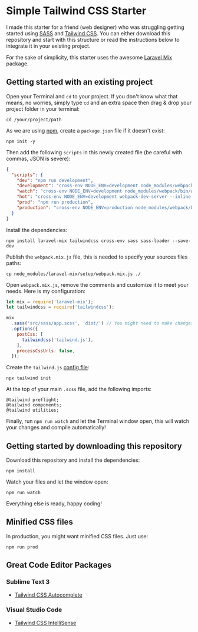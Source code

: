 # Simple Tailwind CSS Starter

I made this starter for a friend (web designer) who was struggling getting started using [SASS](https://sass-lang.com) and [Tailwind CSS](http://tailwindcss.com).
You can either download this repository and start with this structure or read the instructions below to integrate it in your existing project.

For the sake of simplicity, this starter uses the awesome [Laravel Mix](https://github.com/JeffreyWay/laravel-mix) package.

## Getting started with an existing project

Open your Terminal and `cd` to your project. If you don't know what that means, no worries, simply type `cd` and an extra space then drag & drop your project folder in your terminal:
```
cd /your/project/path
```

As we are using [npm](https://www.npmjs.com/get-npm), create a `package.json` file if it doesn't exist:
```
npm init -y
```

Then add the following `scripts` in this newly created file (be careful with commas, JSON is severe):
```json
{
  "scripts": {
    "dev": "npm run development",
    "development": "cross-env NODE_ENV=development node_modules/webpack/bin/webpack.js --progress --hide-modules --config=node_modules/laravel-mix/setup/webpack.config.js",
    "watch": "cross-env NODE_ENV=development node_modules/webpack/bin/webpack.js --watch --progress --hide-modules --config=node_modules/laravel-mix/setup/webpack.config.js",
    "hot": "cross-env NODE_ENV=development webpack-dev-server --inline --hot --config=node_modules/laravel-mix/setup/webpack.config.js",
    "prod": "npm run production",
    "production": "cross-env NODE_ENV=production node_modules/webpack/bin/webpack.js --progress --hide-modules --config=node_modules/laravel-mix/setup/webpack.config.js"
  }
}
```

Install the dependencies:
```
npm install laravel-mix tailwindcss cross-env sass sass-loader --save-dev
```

Publish the `webpack.mix.js` file, this is needed to specify your sources files paths:
```
cp node_modules/laravel-mix/setup/webpack.mix.js ./
```

Open `webpack.mix.js`, remove the comments and customize it to meet your needs. Here is my configuration:
```js
let mix = require('laravel-mix');
let tailwindcss = require('tailwindcss');

mix
  .sass('src/sass/app.scss', 'dist/') // You might need to make changes on this line
  .options({
    postCss: [
      tailwindcss('tailwind.js'),
    ],
    processCssUrls: false,
  });
```

Create the `tailwind.js` [config file](https://tailwindcss.com/docs/configuration#generating-your-configuration-file):
```
npx tailwind init
```

At the top of your main `.scss` file, add the following imports:
```
@tailwind preflight;
@tailwind components;
@tailwind utilities;
```

Finally, run `npm run watch` and let the Terminal window open, this will watch your changes and compile automatically!

## Getting started by downloading this repository

Download this repository and install the dependencies:
```
npm install
```

Watch your files and let the window open:
```
npm run watch
```

Everything else is ready, happy coding!

## Minified CSS files

In production, you might want minified CSS files. Just use:
```
npm run prod
```

## Great Code Editor Packages

### Sublime Text 3
- [Tailwind CSS Autocomplete](https://packagecontrol.io/packages/Tailwind%20CSS%20Autocomplete)

### Visual Studio Code
- [Tailwind CSS IntelliSense](https://marketplace.visualstudio.com/itemdetails?itemName=bradlc.vscode-tailwindcss)
